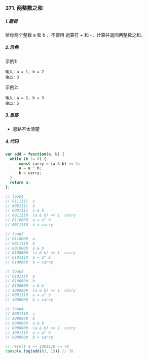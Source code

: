 ### 371. 两整数之和


##### 1.题目
给你两个整数 a 和 b ，不使用 运算符 + 和 - ​​​​​​​，计算并返回两整数之和。

##### 2.示例
示例1:
```
输入：a = 1, b = 2
输出：3
```

示例2:
```
输入：a = 2, b = 3
输出：5
```

##### 3.思路
- 思路不太清楚

##### 4.代码
```javascript
var add = function(a, b) {
  while (b != 0) {
      const carry = (a & b) << 1;
      a = a ^ b;
      b = carry;
  }
  return a;
};

// loop1
// 0111111  a
// 0001111  b
// 0001111  a & b
// 0011110  (a & b) << 1  carry 
// 0110000  a = a^ b
// 0011110  b = carry

// loop2
// 0110000  a
// 0011110  b
// 0010000  a & b
// 0100000  (a & b) << 1  carry 
// 0101110  a = a^ b
// 0100000  b = carry

// loop3
// 0101110  a
// 0100000  b
// 0100000  a & b
// 1000000  (a & b) << 1  carry 
// 0001110  a = a^ b
// 1000000  b = carry

// loop4
// 0001110  a
// 1000000  b
// 0000000  a & b
// 0000000  (a & b) << 1  carry 
// 1001110  a = a^ b
// 0000000  b = carry

// result a => 1001110 => 78
console.log(add(63, 15)) // 78
```